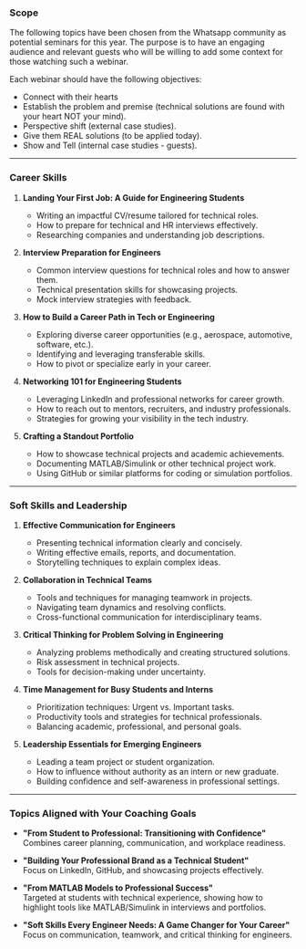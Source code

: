 ### Scope
The following topics have been chosen from the Whatsapp community as potential seminars for this year. 
The purpose is to have an engaging audience and relevant guests who will be willing to add some context for those watching such a webinar.

Each webinar should have the following objectives:
- Connect with their hearts
- Establish the problem and premise (technical solutions are found with your heart NOT your mind).
- Perspective shift (external case studies).
- Give them REAL solutions (to be applied today).
- Show and Tell (internal case studies - guests).

---

### **Career Skills**
1. **Landing Your First Job: A Guide for Engineering Students**
   - Writing an impactful CV/resume tailored for technical roles.
   - How to prepare for technical and HR interviews effectively.
   - Researching companies and understanding job descriptions.

3. **Interview Preparation for Engineers**
   - Common interview questions for technical roles and how to answer them.
   - Technical presentation skills for showcasing projects.
   - Mock interview strategies with feedback.

4. **How to Build a Career Path in Tech or Engineering**
   - Exploring diverse career opportunities (e.g., aerospace, automotive, software, etc.).
   - Identifying and leveraging transferable skills.
   - How to pivot or specialize early in your career.

5. **Networking 101 for Engineering Students**
   - Leveraging LinkedIn and professional networks for career growth.
   - How to reach out to mentors, recruiters, and industry professionals.
   - Strategies for growing your visibility in the tech industry.

6. **Crafting a Standout Portfolio**
   - How to showcase technical projects and academic achievements.
   - Documenting MATLAB/Simulink or other technical project work.
   - Using GitHub or similar platforms for coding or simulation portfolios.

---

### **Soft Skills and Leadership**
1. **Effective Communication for Engineers**
   - Presenting technical information clearly and concisely.
   - Writing effective emails, reports, and documentation.
   - Storytelling techniques to explain complex ideas.

2. **Collaboration in Technical Teams**
   - Tools and techniques for managing teamwork in projects.
   - Navigating team dynamics and resolving conflicts.
   - Cross-functional communication for interdisciplinary teams.

3. **Critical Thinking for Problem Solving in Engineering**
   - Analyzing problems methodically and creating structured solutions.
   - Risk assessment in technical projects.
   - Tools for decision-making under uncertainty.

4. **Time Management for Busy Students and Interns**
   - Prioritization techniques: Urgent vs. Important tasks.
   - Productivity tools and strategies for technical professionals.
   - Balancing academic, professional, and personal goals.

5. **Leadership Essentials for Emerging Engineers**
   - Leading a team project or student organization.
   - How to influence without authority as an intern or new graduate.
   - Building confidence and self-awareness in professional settings.

---

### **Topics Aligned with Your Coaching Goals**
- **"From Student to Professional: Transitioning with Confidence"**  
   Combines career planning, communication, and workplace readiness.
  
- **"Building Your Professional Brand as a Technical Student"**  
   Focus on LinkedIn, GitHub, and showcasing projects effectively.

- **"From MATLAB Models to Professional Success"**  
   Targeted at students with technical experience, showing how to highlight tools like MATLAB/Simulink in interviews and portfolios.

- **"Soft Skills Every Engineer Needs: A Game Changer for Your Career"**  
   Focus on communication, teamwork, and critical thinking for engineers.
